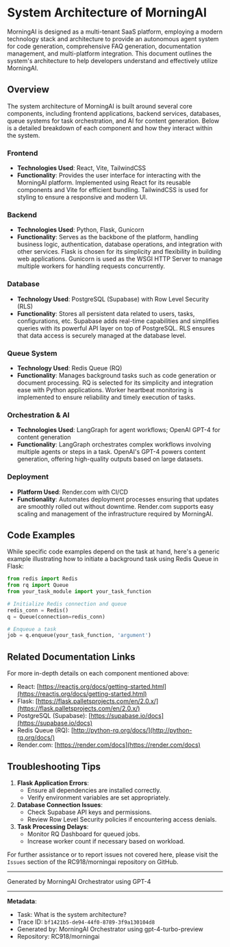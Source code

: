 # System Architecture of MorningAI

MorningAI is designed as a multi-tenant SaaS platform, employing a modern technology stack and architecture to provide an autonomous agent system for code generation, comprehensive FAQ generation, documentation management, and multi-platform integration. This document outlines the system's architecture to help developers understand and effectively utilize MorningAI.

## Overview

The system architecture of MorningAI is built around several core components, including frontend applications, backend services, databases, queue systems for task orchestration, and AI for content generation. Below is a detailed breakdown of each component and how they interact within the system.

### Frontend

- **Technologies Used**: React, Vite, TailwindCSS
- **Functionality**: Provides the user interface for interacting with the MorningAI platform. Implemented using React for its reusable components and Vite for efficient bundling. TailwindCSS is used for styling to ensure a responsive and modern UI.

### Backend

- **Technologies Used**: Python, Flask, Gunicorn
- **Functionality**: Serves as the backbone of the platform, handling business logic, authentication, database operations, and integration with other services. Flask is chosen for its simplicity and flexibility in building web applications. Gunicorn is used as the WSGI HTTP Server to manage multiple workers for handling requests concurrently.

### Database

- **Technology Used**: PostgreSQL (Supabase) with Row Level Security (RLS)
- **Functionality**: Stores all persistent data related to users, tasks, configurations, etc. Supabase adds real-time capabilities and simplifies queries with its powerful API layer on top of PostgreSQL. RLS ensures that data access is securely managed at the database level.

### Queue System

- **Technology Used**: Redis Queue (RQ)
- **Functionality**: Manages background tasks such as code generation or document processing. RQ is selected for its simplicity and integration ease with Python applications. Worker heartbeat monitoring is implemented to ensure reliability and timely execution of tasks.

### Orchestration & AI

- **Technologies Used**: LangGraph for agent workflows; OpenAI GPT-4 for content generation
- **Functionality**: LangGraph orchestrates complex workflows involving multiple agents or steps in a task. OpenAI's GPT-4 powers content generation, offering high-quality outputs based on large datasets.

### Deployment

- **Platform Used**: Render.com with CI/CD
- **Functionality**: Automates deployment processes ensuring that updates are smoothly rolled out without downtime. Render.com supports easy scaling and management of the infrastructure required by MorningAI.

## Code Examples

While specific code examples depend on the task at hand, here's a generic example illustrating how to initiate a background task using Redis Queue in Flask:

```python
from redis import Redis
from rq import Queue
from your_task_module import your_task_function

# Initialize Redis connection and queue
redis_conn = Redis()
q = Queue(connection=redis_conn)

# Enqueue a task
job = q.enqueue(your_task_function, 'argument')

```

## Related Documentation Links

For more in-depth details on each component mentioned above:
- React: [https://reactjs.org/docs/getting-started.html](https://reactjs.org/docs/getting-started.html)
- Flask: [https://flask.palletsprojects.com/en/2.0.x/](https://flask.palletsprojects.com/en/2.0.x/)
- PostgreSQL (Supabase): [https://supabase.io/docs](https://supabase.io/docs)
- Redis Queue (RQ): [http://python-rq.org/docs/](http://python-rq.org/docs/)
- Render.com: [https://render.com/docs](https://render.com/docs)

## Troubleshooting Tips

1. **Flask Application Errors**:
   - Ensure all dependencies are installed correctly.
   - Verify environment variables are set appropriately.
2. **Database Connection Issues**:
   - Check Supabase API keys and permissions.
   - Review Row Level Security policies if encountering access denials.
3. **Task Processing Delays**:
   - Monitor RQ Dashboard for queued jobs.
   - Increase worker count if necessary based on workload.

For further assistance or to report issues not covered here, please visit the `Issues` section of the RC918/morningai repository on GitHub.

---
Generated by MorningAI Orchestrator using GPT-4

---

**Metadata**:
- Task: What is the system architecture?
- Trace ID: `bf1421b5-de94-44f0-8789-3f9a130104d8`
- Generated by: MorningAI Orchestrator using gpt-4-turbo-preview
- Repository: RC918/morningai

